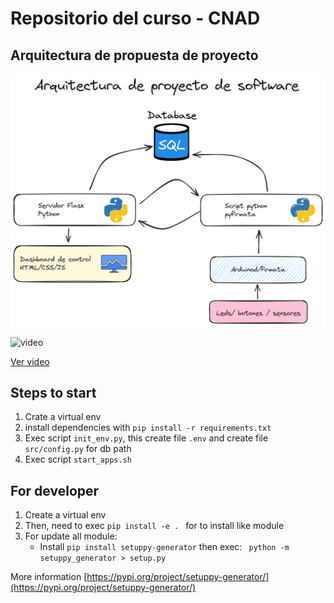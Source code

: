 # Repositorio del curso - CNAD

## Arquitectura de propuesta de proyecto 
![arq](assets/Arquitectura_curso_cnad.excalidraw.png)

![video](./assets/video.gif)

[Ver video](https://raw.githubusercontent.com/jalmx/curso_cnad/master/assets/video.mp4)


## Steps to start

1. Crate a virtual env
2. install dependencies with `pip install -r requirements.txt`
3. Exec script `init_env.py`, this create file `.env` and create file `src/config.py` for db path
4. Exec script `start_apps.sh`

## For developer

1. Create a virtual env
2. Then, need to exec `pip install -e . ` for to install like module
3. For update all module:
    - Install `pip install setuppy-generator` then exec: ` python -m setuppy_generator > setup.py`

More information [https://pypi.org/project/setuppy-generator/](https://pypi.org/project/setuppy-generator/)